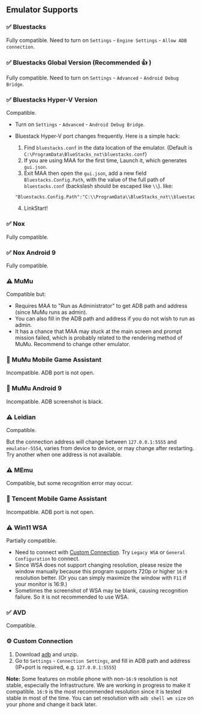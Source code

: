 ## Emulator Supports

### ✅ Bluestacks

Fully compatible. Need to turn on `Settings` - `Engine Settings` - `Allow ADB connection`.

### ✅ Bluestacks Global Version (Recommended 👍 )

Fully compatible. Need to turn on `Settings` - `Advanced` - `Android Debug Bridge`.

### ✅ Bluestacks Hyper-V Version

Compatible.

- Turn on `Settings` - `Advanced` - `Android Debug Bridge`.
- Bluestack Hyper-V port changes frequently. Here is a simple hack:
  1. Find `bluestacks.conf` in the data location of the emulator. (Default is `C:\ProgramData\BlueStacks_nxt\bluestacks.conf`)
  2. If you are using MAA for the first time, Launch it, which generates `gui.json`.
  3. Exit MAA then open the `gui.json`, add a new field `Bluestacks.Config.Path`, with the value of the full path of `bluestacks.conf` (backslash should be escaped like `\\`). like:  

    ```jsonc
    "Bluestacks.Config.Path":"C:\\ProgramData\\BlueStacks_nxt\\bluestacks.conf",
    ```

  4. LinkStart!

### ✅ Nox

Fully compatible.

### ✅ Nox Android 9

Fully compatible.

### ⚠️ MuMu

Compatible but:

- Requires MAA to "Run as Administrator" to get ADB path and address (since MuMu runs as admin).
- You can also fill in the ADB path and address if you do not wish to run as admin.
- It has a chance that MAA may stuck at the main screen and prompt mission failed, which is probably related to the rendering method of MuMu. Recommend to change other emulator.

### 🚫 MuMu Mobile Game Assistant  

Incompatible. ADB port is not open.

### 🚫 MuMu Android 9

Incompatible. ADB screenshot is black.

### ⚠️ Leidian

Compatible.

But the connection address will change between `127.0.0.1:5555` and `emulator-5554`, varies from device to device, or may change after restarting. Try another when one address is not available.

### ⚠️ MEmu

Compatible, but some recognition error may occur.

### 🚫 Tencent Mobile Game Assistant

Incompatible. ADB port is not open.

### ⚠️ Win11 WSA

Partially compatible.

- Need to connect with [Custom Connection](#custom-connection). Try `Legacy WSA` or `General Configuration` to connect.
- Since WSA does not support changing resolution, please resize the window manually because this program supports 720p or higher `16:9` resolution better. (Or you can simply maximize the window with `F11` if your monitor is 16:9.)
- Sometimes the screenshot of WSA may be blank, causing recognition failure. So it is not recommended to use WSA.

### ✅ AVD

Compatible.

### ⚙️ Custom Connection

1. Download [adb](https://dl.google.com/android/repository/platform-tools-latest-windows.zip) and unzip.
2. Go to `Settings` - `Connection Settings`, and fill in ADB path and address (IP+port is required, e.g. `127.0.0.1:5555`)  

**Note:** Some features on mobile phone with non-`16:9` resolution is not stable, especially the Infrastructure. We are working in progress to make it compatible. `16:9` is the most recommended resolution since it is tested stable in most of the time.
You can set resolution with `adb shell wm size` on your phone and change it back later.
